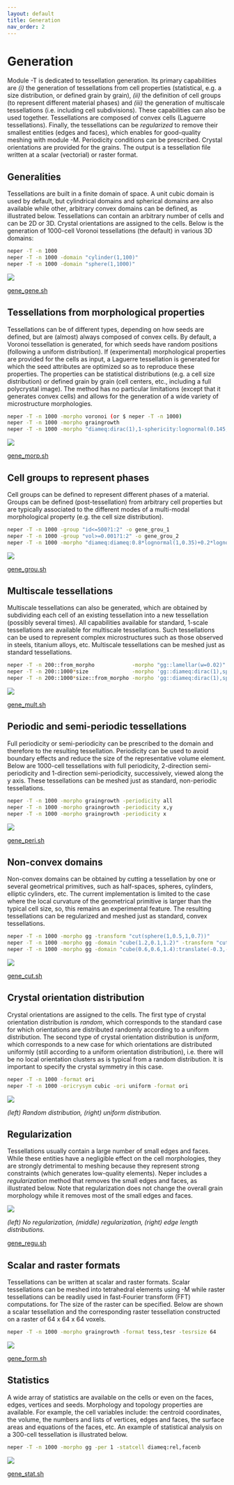 ```yaml
---
layout: default
title: Generation
nav_order: 2
---
```


# Generation

Module -T is dedicated to tessellation generation. Its primary capabilities are _(i)_ the generation of tessellations from cell properties (statistical, e.g. a size distribution, or defined grain by grain), _(ii)_ the definition of cell groups (to represent different material phases) and _(iii)_ the generation of multiscale tessellations (i.e. including cell subdivisions). These capabilities can also be used together. Tessellations are composed of convex cells (Laguerre tessellations).  Finally, the tessellations can be _regularized_ to remove their smallest entities (edges and faces), which enables for good-quality meshing with module -M.  Periodicity conditions can be prescribed. Crystal orientations are provided for the grains.  The output is a tessellation file written at a scalar (vectorial) or raster format.

Generalities
------------

Tessellations are built in a finite domain of space. A unit cubic domain is used by default, but cylindrical domains and spherical domains are also available while other, arbitrary convex domains can be defined, as illustrated below.  Tessellations can contain an arbitrary number of cells and can be 2D or 3D.  Crystal orientations are assigned to the cells.  Below is the generation of 1000-cell Voronoi tessellations (the default) in various 3D domains:

```bash
neper -T -n 1000
neper -T -n 1000 -domain "cylinder(1,100)"
neper -T -n 1000 -domain "sphere(1,1000)"
```

![](imgs/gene_gene.png)

[gene_gene.sh](imgs/gene_gene.sh)

## Tessellations from morphological properties

Tessellations can be of different types, depending on how seeds are defined, but are (almost) always composed of convex cells.  By default, a Voronoi tessellation is generated, for which seeds have random positions (following a uniform distribution).  If (experimental) morphological properties are provided for the cells as input, a Laguerre tessellation is generated for which the seed attributes are optimized so as to reproduce these properties. The properties can be statistical distributions (e.g. a cell size distribution) or defined grain by grain (cell centers, etc., including a full polycrystal image).  The method has no particular limitations (except that it generates convex cells) and allows for the generation of a wide variety of microstructure morphologies.

```bash
neper -T -n 1000 -morpho voronoi (or $ neper -T -n 1000)
neper -T -n 1000 -morpho graingrowth
neper -T -n 1000 -morpho "diameq:dirac(1),1-sphericity:lognormal(0.145,0.03)"
```

![](imgs/gene_morp.png)

[gene_morp.sh](imgs/gene_morp.sh)


## Cell groups to represent phases

Cell groups can be defined to represent different phases of a material.  Groups can be defined (post-tessellation) from arbitrary cell properties but are typically associated to the different modes of a multi-modal morphological property (e.g. the cell size distribution).

```bash
neper -T -n 1000 -group "id<=500?1:2" -o gene_grou_1
neper -T -n 1000 -group "vol>=0.001?1:2" -o gene_grou_2
neper -T -n 1000 -morpho "diameq:diameq:0.8*lognormal(1,0.35)+0.2*lognormal(2,0.6),1-sphericity:lognormal(0.230,0.03)" -group mode -o gene_grou_3
```

![](imgs/gene_grou.png)

[gene_grou.sh](imgs/gene_grou.sh)


## Multiscale tessellations

Multiscale tessellations can also be generated, which are obtained by subdividing each cell of an existing tessellation into a new tessellation (possibly several times). All capabilities available for standard, 1-scale tessellations are available for multiscale tessellations. Such tessellations can be used to represent complex microstructures such as those observed in steels, titanium alloys, etc.  Multiscale tessellations can be meshed just as standard tessellations.

```bash
neper -T -n 200::from_morpho            -morpho "gg::lamellar(w=0.02)"
neper -T -n 200::1000*size              -morpho 'gg::diameq:dirac(1),sphericity:lognormal(0.145,0.03,1-x)'
neper -T -n 200::1000*size::from_morpho -morpho 'gg::diameq:dirac(1),sphericity:lognormal(0.145,0.03,1-x)::lamellar(w=0.01:0.03)'
```

![](imgs/gene_mult.png)

[gene_mult.sh](imgs/gene_mult.sh)

## Periodic and semi-periodic tessellations

Full periodicity or semi-periodicity can be prescribed to the domain and therefore to the resulting tessellation.  Periodicity can be used to avoid boundary effects and reduce the size of the representative volume element.  Below are 1000-cell tessellations with full periodicity, 2-direction semi-periodicity and 1-direction semi-periodicity, successively, viewed along the y axis.  These tessellations can be meshed just as standard, non-periodic tessellations.

```bash
neper -T -n 1000 -morpho graingrowth -periodicity all
neper -T -n 1000 -morpho graingrowth -periodicity x,y
neper -T -n 1000 -morpho graingrowth -periodicity x
```

![](imgs/gene_peri.png)

[gene_peri.sh](imgs/gene_peri.sh)


## Non-convex domains

Non-convex domains can be obtained by cutting a tessellation by one or several geometrical primitives, such as half-spaces, spheres, cylinders, elliptic cylinders, etc.  The current implementation is limited to the case where the local curvature of the geometrical primitive is larger than the typical cell size, so, this remains an experimental feature. The resulting tessellations can be regularized and meshed just as standard, convex tessellations.

```bash
neper -T -n 1000 -morpho gg -transform "cut(sphere(1,0.5,1,0.7))"
neper -T -n 1000 -morpho gg -domain "cube(1.2,0.1,1.2)" -transform "cut(cylinder(0.3,0,0.3,0,1,0,0.15),cylinder(0.3,0,0.9,0,1,0,0.15),cylinder(0.9,0,0.3,0,1,0,0.15),cylinder(0.9,0,0.9,0,1,0,0.15))"
neper -T -n 1000 -morpho gg -domain "cube(0.6,0.6,1.4):translate(-0.3,-0.3,-0.7)" -transform "cut(cylinder(-0.9,0,0,0,1,0,0.8),cylinder(0.9,0,0,0,1,0,0.8),cylinder(0,-0.9,0,1,0,0,0.8),cylinder(0,0.9,0,1,0,0,0.8))"
```

![](imgs/gene_cut.png)

[gene_cut.sh](imgs/gene_cut.sh)

## Crystal orientation distribution

Crystal orientations are assigned to the cells.  The first type of crystal orientation distribution is *random*, which corresponds to the standard case for which orientations are distributed randomly according to a uniform distribution.  The second type of crystal orientation distribution is *uniform*, which corresponds to a new case for which orientations are distributed uniformly (still according to a uniform orientation distribution), i.e. there will be no local orientation clusters as is typical from a random distribution.  It is important to specify the crystal symmetry in this case.

```bash
neper -T -n 1000 -format ori
neper -T -n 1000 -oricrysym cubic -ori uniform -format ori
```

![](imgs/gene_flatori.png)

_(left) Random distribution, (right) uniform distribution._


## Regularization

Tessellations usually contain a large number of small edges and faces.  While these entities have a negligible effect on the cell morphologies, they are strongly detrimental to meshing because they represent strong constraints (which generates low-quality elements).  Neper includes a _regularization_ method that removes the small edges and faces, as illustrated below. Note that regularization does not change the overall grain morphology while it removes most of the small edges and faces.

![](imgs/gene_regu.png)

_(left) No regularization, (middle) regularization, (right) edge length distributions._

[gene_regu.sh](imgs/gene_regu.sh)

## Scalar and raster formats

Tessellations can be written at scalar and raster formats.  Scalar tessellations can be meshed into tetrahedral elements using -M while raster tessellations can be readily used in fast-Fourier transform (FFT) computations.  for The size of the raster can be specified. Below are shown a scalar tessellation and the corresponding raster tessellation constructed on a raster of 64 x 64 x 64 voxels.

```bash
neper -T -n 1000 -morpho graingrowth -format tess,tesr -tesrsize 64
```

![](imgs/gene_form.png)

[gene_form.sh](imgs/gene_form.sh)

## Statistics

A wide array of statistics are available on the cells or even on the faces, edges, vertices and seeds. Morphology and topology properties are available. For example, the cell variables include: the centroid coordinates, the volume, the numbers and lists of vertices, edges and faces, the surface areas and equations of the faces, etc. An example of statistical analysis on a 300-cell tessellation is illustrated below.

```bash
neper -T -n 1000 -morpho gg -per 1 -statcell diameq:rel,facenb
```

![](imgs/gene_stat.png)

[gene_stat.sh](imgs/gene_stat.sh)
